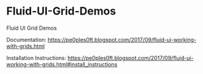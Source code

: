 # Fluid-UI-Grid-Demos
Fluid UI Grid Demos

Documentation:
https://pe0ples0ft.blogspot.com/2017/09/fluid-ui-working-with-grids.html

Installation Instructions:
https://pe0ples0ft.blogspot.com/2017/09/fluid-ui-working-with-grids.html#install_instructions

